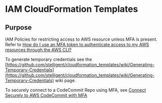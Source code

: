 # IAM CloudFormation Templates

## Purpose

IAM Policies for restricting access to AWS resource unless MFA is present. Refer to [How do I use an MFA token to authenticate access to my AWS resources through the AWS CLI?](https://aws.amazon.com/premiumsupport/knowledge-center/authenticate-mfa-cli/)

To generate temporary credentials see the [https://github.com/stelligent/cloudformation_templates/wiki/Generating-Temporary-Credentials](https://github.com/stelligent/cloudformation_templates/wiki/Generating-Temporary-Credentials) wiki page.

To securely connect to a CodeCommit Repo using MFA, see [Connect Securely to AWS CodeCommit with MFA](https://github.com/stelligent/cloudformation_templates/wiki/Connect-Securely-to-AWS-CodeCommit-with-MFA)
